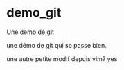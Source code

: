 # demo_git
Une demo de git

une démo de git qui se passe bien.

une autre petite modif depuis vim? yes
